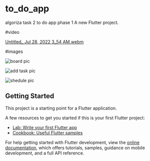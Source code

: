 # to_do_app
algoriza task 2
to do app phase 1
A new Flutter project.

#video

[Untitled_ Jul 28, 2022 3_54 AM.webm](https://user-images.githubusercontent.com/99971619/181414993-48b31fca-fe75-4ebf-84fe-f9dbb324ec09.webm)

#images 

![board pic](https://user-images.githubusercontent.com/99971619/181415205-224e1b65-1678-4b36-8948-35df0981ad8b.JPG)

![add task pic](https://user-images.githubusercontent.com/99971619/181415221-9d629716-0a50-4ac6-8aa5-c4b790a61171.JPG)

![shedule pic](https://user-images.githubusercontent.com/99971619/181415235-83055b7d-4e24-4932-930c-81a04bda0be1.JPG)


## Getting Started

This project is a starting point for a Flutter application.

A few resources to get you started if this is your first Flutter project:

- [Lab: Write your first Flutter app](https://docs.flutter.dev/get-started/codelab)
- [Cookbook: Useful Flutter samples](https://docs.flutter.dev/cookbook)

For help getting started with Flutter development, view the
[online documentation](https://docs.flutter.dev/), which offers tutorials,
samples, guidance on mobile development, and a full API reference.
